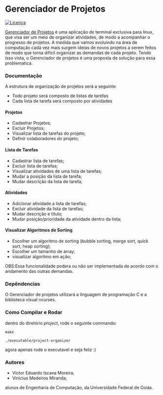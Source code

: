 # Gerenciador de Projetos

[![Licença](https://img.shields.io/github/license/tastyigniter/TastyIgniter.svg?label=License&style=flat-square)](https://github.com/tastyigniter/TastyIgniter/blob/master/LICENSE.txt)

[Gerenciador de Projetos](https://github.com/VniciusMiranda/ed1-EC-2020-1) é uma aplicação de terminal exclusiva para linux, que visa ser um meio de organizar atividades, de modo a acompanhar o progresso de projetos. A medida que vamos evoluindo na área de computação cada vez mais surgem ideias de novos projetos a serem feitos de modo que torna dificil organizar as demandas de cada projeto. Tendo isso vista, o Gerenciador de projetos é uma proposta de solução para essa problematica.

### Documentação

A estrutura de organização de projetos será a seguinte:

* Todo projeto será composto de listas de tarefas
* Cada lista de tarefa será composto por atividades

#### Projetos

* Cadastrar Projetos;
* Excluir Projetos;
* Visualizar lista de tarefas do projeto;
* Definir colaboradores do projeto;

#### Lista de Tarefas

* Cadastrar lista de tarefas;
* Excluir lista de tarefas;
* Visualizar atividades de uma lista de tarefas;
* Mudar a posição da lista de tarefa;
* Mudar descrição da lista de tarefa;

#### Atividades

* Adicionar atividade a lista de tarefas;
* Excluir atividade da lista de tarefas;
* Mudar descrição e titulo;
* Mudar posição/prioridade da atividade dentro da lista;

#### Visualizar Algoritmos de Sorting

* Escolher um algoritmo de sorting (bubble sorting, merge sort, quick sort, heap sorting);
* Escolher um tamanho de array;
* visualizar algoritmo em ação;

OBS:Essa funcionalidade podera ou não ser implementada de acordo com o andamento das outras demandas.

### Depêndencias
O Gerenciador de projetos utilizará a linguagem de programação C e a biblioteca visual ncurses.

### Como Compilar e Rodar

dentro do  diretório *project*, rode o seguinte commando: 

```
make

./executable/project-organizer
```

agora apenas rode o executavel e seja feliz :)

### Autores

* Victor Eduardo Iscava Moreira;
* Vinicius Medeiros Miranda;

alunos de Engenharia de Computação, da Universidade Federal de Goiás.
